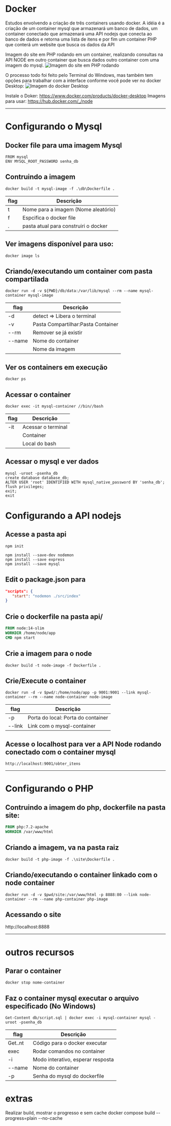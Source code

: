 # Docker
Estudos envolvendo a criação de três containers usando docker. A idéia é a criação de um container mysql que armazenará um banco de dados, um container conectado que armazenará uma API nodejs que conecta ao banco de dados e retorna uma lista de itens e por fim um container PHP que conterá um website que busca os dados da API

Imagem do site em PHP rodando em um container, realizando consultas na API NODE em outro container que busca dados outro container com uma imagem do mysql.
![Imagem do site em PHP rodando](imagem.png)

O processo todo foi feito pelo Terminal do Windows, mas também tem opções para trabalhar com a interface conforme você pode ver no docker Desktop:
![Imagem do docker Desktop](processo.png)

Instale o Doker: https://www.docker.com/products/docker-desktop
Imagens para usar: https://hub.docker.com/_/node


------

# Configurando o Mysql
## Docker file para uma imagem Mysql
```docker
FROM mysql
ENV MYSQL_ROOT_PASSWORD senha_db
```

## Contruindo a imagem  
```shell
docker build -t mysql-image -f .\db\Dockerfile .
```
| flag    |   Descrição                            |
|---------|----------------------------------------|
|  t      |   Nome para a imagem (Nome aleatório)  |
|  f      |   Espcifica o docker file              |
|  .      |   pasta atual para construiri o docker |

## Ver imagens disponível para uso:    
```shell
docker image ls
```

## Criando/executando um container com pasta compartilada     
```shell
docker run -d -v ${PWD}/db/data:/var/lib/mysql --rm --name mysql-container mysql-image
```   
| flag    |   Descrição                            |
|---------|----------------------------------------|
| -d      |   detect => Libera o terminal          |
| -v      |   Pasta Compartilhar:Pasta Container   |
| --rm    |   Remover se já existir                |
| --name  |   Nome do container                    |
|         |   Nome da imagem                       |


## Ver os containers em execução
```shell
docker ps 
```

## Acessar o container      
```shell
docker exec -it mysql-container //bin//bash
```       
| flag    |   Descrição                            |
|---------|----------------------------------------|
| -it     | Acessar o terminal                     |
|         | Container                              |
|         | Local do bash                          |

## Acessar o mysql e ver dados
```shell
mysql -uroot -psenha_db
create database database_db;
ALTER USER 'root' IDENTIFIED WITH mysql_native_password BY 'senha_db';
flush privileges;
exit;
exit
```

# Configurando a API nodejs
## Acesse a pasta api
```shell
npm init
```

```shell
npm install --save-dev nodemon
npm install --save express
npm install --save mysql
```

## Edit o package.json para
```json
"scripts": {
   "start": "nodemon ./src/index"
}
```

## Crie o dockerfile na pasta api/
```dockerfile
FROM node:14-slim
WORKDIR /home/node/app
CMD npm start
```

## Crie a imagem para o node    
```shell
docker build -t node-image -f Dockerfile .
```

## Crie/Execute o container    
```shell
docker run -d -v $pwd/:/home/node/app -p 9001:9001 --link mysql-container --rm --name node-container node-image
```    
| flag    |   Descrição                            |
|---------|----------------------------------------|
| -p      | Porta do local: Porta do container     |
| --link  | Link com o mysql-container             |


## Acesse o localhost para ver a API Node rodando conectado com o container mysql
```text
http://localhost:9001/obter_itens
```


-------------------------------------

# Configurando o PHP
## Contruindo a imagem do php, dockerfile na pasta site:
```dockerfile
FROM php:7.2-apache
WORKDIR /var/www/html
```

## Criando a imagem, va na pasta raiz
```shell
docker build -t php-image -f .\site\Dockerfile .
```

## Criando/executando o container linkado com o node container
```shell
docker run -d -v $pwd/site:/var/www/html -p 8888:80 --link node-container --rm --name php-container php-image
```

## Acessando o site
http://localhost:8888


--------

# outros recursos
## Parar o container
```shell
docker stop nome-container
```

## Faz o container mysql executar o arquivo especificado (No Windows)   
```shell
Get-Content db/script.sql | docker exec -i mysql-container mysql -uroot -psenha_db
```    
| flag    |   Descrição                            |
|---------|----------------------------------------|
| Get..nt |   Código para o docker executar        |
| exec    |   Rodar comandos no container          |
| -i      |   Modo interativo, esperar resposta    |
| --name  | Nome do container                      |
| -p      | Senha do mysql do dockerfile           |


# extras
Realizar build, mostrar o progresso e sem cache
docker compose build --progress=plain --no-cache
